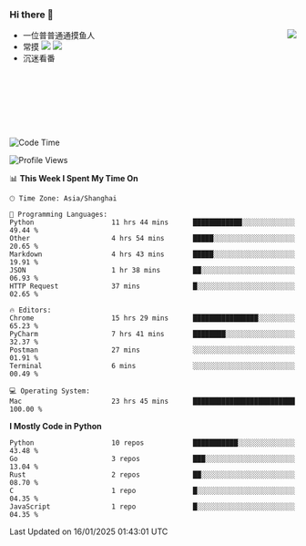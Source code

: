 ### Hi there 👋


<a href="https://github.com/yanlc39">
  <img align="right" src="https://github-readme-stats.vercel.app/api?username=yanlc39&show_icons=true&hide_border=true&icon_color=586069&title_color=a0a9af">
</a>

- 一位普普通通摸鱼人
- 常摸 ![](https://img.shields.io/badge/-Python-3e74a2?style=flat-square&logo=Python&logoColor=fff) ![](https://img.shields.io/badge/-C%2B%2B-brightgreen?style=flat-square)
- 沉迷看番



<br><br><br><br><br><br>


<!--START_SECTION:waka-->
![Code Time](http://img.shields.io/badge/Code%20Time-724%20hrs%2011%20mins-blue)

![Profile Views](http://img.shields.io/badge/Profile%20Views-0-blue)

📊 **This Week I Spent My Time On** 

```text
🕑︎ Time Zone: Asia/Shanghai

💬 Programming Languages: 
Python                   11 hrs 44 mins      ████████████░░░░░░░░░░░░░   49.44 % 
Other                    4 hrs 54 mins       █████░░░░░░░░░░░░░░░░░░░░   20.65 % 
Markdown                 4 hrs 43 mins       █████░░░░░░░░░░░░░░░░░░░░   19.91 % 
JSON                     1 hr 38 mins        ██░░░░░░░░░░░░░░░░░░░░░░░   06.93 % 
HTTP Request             37 mins             █░░░░░░░░░░░░░░░░░░░░░░░░   02.65 % 

🔥 Editors: 
Chrome                   15 hrs 29 mins      ████████████████░░░░░░░░░   65.23 % 
PyCharm                  7 hrs 41 mins       ████████░░░░░░░░░░░░░░░░░   32.37 % 
Postman                  27 mins             ░░░░░░░░░░░░░░░░░░░░░░░░░   01.91 % 
Terminal                 6 mins              ░░░░░░░░░░░░░░░░░░░░░░░░░   00.49 % 

💻 Operating System: 
Mac                      23 hrs 45 mins      █████████████████████████   100.00 % 
```

**I Mostly Code in Python** 

```text
Python                   10 repos            ███████████░░░░░░░░░░░░░░   43.48 % 
Go                       3 repos             ███░░░░░░░░░░░░░░░░░░░░░░   13.04 % 
Rust                     2 repos             ██░░░░░░░░░░░░░░░░░░░░░░░   08.70 % 
C                        1 repo              █░░░░░░░░░░░░░░░░░░░░░░░░   04.35 % 
JavaScript               1 repo              █░░░░░░░░░░░░░░░░░░░░░░░░   04.35 % 
```




 Last Updated on 16/01/2025 01:43:01 UTC
<!--END_SECTION:waka-->
